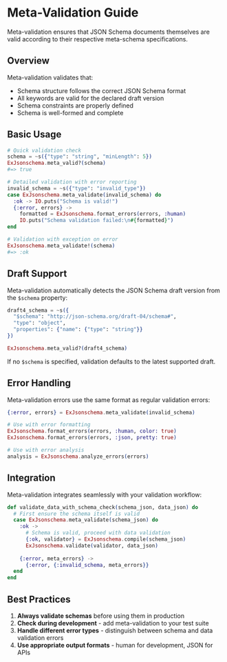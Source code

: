 # Meta-Validation Guide

Meta-validation ensures that JSON Schema documents themselves are valid according to their respective meta-schema specifications.

## Overview

Meta-validation validates that:
- Schema structure follows the correct JSON Schema format
- All keywords are valid for the declared draft version
- Schema constraints are properly defined
- Schema is well-formed and complete

## Basic Usage

```elixir
# Quick validation check
schema = ~s({"type": "string", "minLength": 5})
ExJsonschema.meta_valid?(schema)
#=> true

# Detailed validation with error reporting
invalid_schema = ~s({"type": "invalid_type"})
case ExJsonschema.meta_validate(invalid_schema) do
  :ok -> IO.puts("Schema is valid!")
  {:error, errors} -> 
    formatted = ExJsonschema.format_errors(errors, :human)
    IO.puts("Schema validation failed:\n#{formatted}")
end

# Validation with exception on error
ExJsonschema.meta_validate!(schema)
#=> :ok
```

## Draft Support

Meta-validation automatically detects the JSON Schema draft version from the `$schema` property:

```elixir
draft4_schema = ~s({
  "$schema": "http://json-schema.org/draft-04/schema#",
  "type": "object",
  "properties": {"name": {"type": "string"}}
})

ExJsonschema.meta_valid?(draft4_schema)
```

If no `$schema` is specified, validation defaults to the latest supported draft.

## Error Handling

Meta-validation errors use the same format as regular validation errors:

```elixir
{:error, errors} = ExJsonschema.meta_validate(invalid_schema)

# Use with error formatting
ExJsonschema.format_errors(errors, :human, color: true)
ExJsonschema.format_errors(errors, :json, pretty: true)

# Use with error analysis
analysis = ExJsonschema.analyze_errors(errors)
```

## Integration

Meta-validation integrates seamlessly with your validation workflow:

```elixir
def validate_data_with_schema_check(schema_json, data_json) do
  # First ensure the schema itself is valid
  case ExJsonschema.meta_validate(schema_json) do
    :ok -> 
      # Schema is valid, proceed with data validation
      {:ok, validator} = ExJsonschema.compile(schema_json)
      ExJsonschema.validate(validator, data_json)
      
    {:error, meta_errors} ->
      {:error, {:invalid_schema, meta_errors}}
  end
end
```

## Best Practices

1. **Always validate schemas** before using them in production
2. **Check during development** - add meta-validation to your test suite
3. **Handle different error types** - distinguish between schema and data validation errors
4. **Use appropriate output formats** - human for development, JSON for APIs